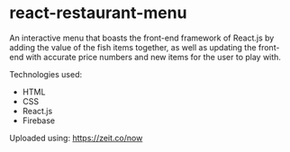 # react-restaurant-menu
An interactive menu that boasts the front-end framework of React.js by adding the value of the fish items together, as well as updating the front-end with accurate price numbers and new items for the user to play with.

Technologies used:

* HTML
* CSS
* React.js
* Firebase


Uploaded using: 
https://zeit.co/now
